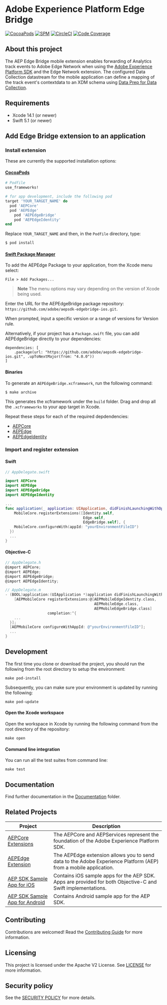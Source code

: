 # Adobe Experience Platform Edge Bridge

[![CocoaPods](https://img.shields.io/github/v/release/adobe/aepsdk-edgebridge-ios?label=CocoaPods&logo=apple&logoColor=white&color=orange)](https://cocoapods.org/pods/AEPEdgeBridge)
[![SPM](https://img.shields.io/github/v/release/adobe/aepsdk-edgebridge-ios?label=SPM&logo=apple&logoColor=white&color=orange)](https://github.com/adobe/aepsdk-edgebridge-ios/releases)
[![CircleCI](https://img.shields.io/circleci/project/github/adobe/aepsdk-edgebridge-ios/main.svg?label=Build&logo=circleci)](https://circleci.com/gh/adobe/workflows/aepsdk-edgebridge-ios)
[![Code Coverage](https://img.shields.io/codecov/c/github/adobe/aepsdk-edgebridge-ios/main.svg?label=Coverage&logo=codecov)](https://codecov.io/gh/adobe/aepsdk-edgebridge-ios/branch/main)

## About this project

The AEP Edge Bridge mobile extension enables forwarding of Analytics track events to Adobe Edge Network when using the [Adobe Experience Platform SDK](https://developer.adobe.com/client-sdks/documentation/) and the Edge Network extension. The configured Data Collection datastream for the mobile application can define a mapping of the track event's contextdata to an XDM schema using [Data Prep for Data Collection](https://experienceleague.adobe.com/docs/platform-learn/data-collection/edge-network/data-prep.html).

## Requirements
- Xcode 14.1 (or newer)
- Swift 5.1 (or newer)

## Add Edge Bridge extension to an application

### Install extension
These are currently the supported installation options:

#### [CocoaPods](https://guides.cocoapods.org/using/using-cocoapods.html)

```ruby
# Podfile
use_frameworks!

# for app development, include the following pod
target 'YOUR_TARGET_NAME' do
  pod 'AEPCore'
  pod 'AEPEdge'
	pod 'AEPEdgeBridge'
	pod 'AEPEdgeIdentity'
end
```

Replace `YOUR_TARGET_NAME` and then, in the `Podfile` directory, type:

```ruby
$ pod install
```

#### [Swift Package Manager](https://github.com/apple/swift-package-manager)

To add the AEPEdge Package to your application, from the Xcode menu select:

`File > Add Packages...`

> **Note** 
> The menu options may vary depending on the version of Xcode being used.

Enter the URL for the AEPEdgeBridge package repository: `https://github.com/adobe/aepsdk-edgebridge-ios.git`.

When prompted, input a specific version or a range of versions for Version rule.

Alternatively, if your project has a `Package.swift` file, you can add AEPEdgeBridge directly to your dependencies:

```
dependencies: [
    .package(url: "https://github.com/adobe/aepsdk-edgebridge-ios.git", .upToNextMajor(from: "4.0.0"))
]
```

#### Binaries

To generate an `AEPEdgeBridge.xcframework`, run the following command:

```ruby
$ make archive
```

This generates the xcframework under the `build` folder. Drag and drop all the `.xcframeworks` to your app target in Xcode.

Repeat these steps for each of the required depdendencies:
- [AEPCore](https://github.com/adobe/aepsdk-core-ios#binaries)
- [AEPEdge](https://github.com/adobe/aepsdk-edge-ios#binaries)
- [AEPEdgeIdentity](https://github.com/adobe/aepsdk-edgeidentity-ios#binaries)

### Import and register extension

#### Swift

```swift
// AppDelegate.swift

import AEPCore
import AEPEdge
import AEPEdgeBridge
import AEPEdgeIdentity

...
func application(_ application: UIApplication, didFinishLaunchingWithOptions launchOptions: [UIApplication.LaunchOptionsKey: Any]?) -> Bool {
    MobileCore.registerExtensions([Identity.self,
                                   Edge.self,
                                   EdgeBridge.self], {
    MobileCore.configureWith(appId: "yourEnvironmentFileID")
  })
  ...
}
```

#### Objective-C

```objectivec
// AppDelegate.h
@import AEPCore;
@import AEPEdge;
@import AEPEdgeBridge;
@import AEPEdgeIdentity;
```

```objectivec
// AppDelegate.m
- (BOOL)application:(UIApplication *)application didFinishLaunchingWithOptions:(NSDictionary *)launchOptions {
    [AEPMobileCore registerExtensions:@[AEPMobileEdgeIdentity.class,
                                        AEPMobileEdge.class,
                                        AEPMobileEdgeBridge.class]
                   completion:^{
    ...
  }];
  [AEPMobileCore configureWithAppId: @"yourEnvironmentFileID"];
  ...
}
```

## Development

The first time you clone or download the project, you should run the following from the root directory to setup the environment:

~~~
make pod-install
~~~

Subsequently, you can make sure your environment is updated by running the following:

~~~
make pod-update
~~~

#### Open the Xcode workspace
Open the workspace in Xcode by running the following command from the root directory of the repository:

~~~
make open
~~~

#### Command line integration

You can run all the test suites from command line:

~~~
make test
~~~

## Documentation
Find further documentation in the [Documentation](./Documentation/) folder.

## Related Projects

| Project                                                      | Description                                                  |
| ------------------------------------------------------------ | ------------------------------------------------------------ |
| [AEPCore Extensions](https://github.com/adobe/aepsdk-core-ios) | The AEPCore and AEPServices represent the foundation of the Adobe Experience Platform SDK. |
| [AEPEdge Extension](https://github.com/adobe/aepsdk-edge-ios) | The AEPEdge extension allows you to send data to the Adobe Experience Platform (AEP) from a mobile application. |
| [AEP SDK Sample App for iOS](https://github.com/adobe/aepsdk-sample-app-ios) | Contains iOS sample apps for the AEP SDK. Apps are provided for both Objective-C and Swift implementations. |
| [AEP SDK Sample App for Android](https://github.com/adobe/aepsdk-sample-app-android) | Contains Android sample app for the AEP SDK.                 |
## Contributing

Contributions are welcomed! Read the [Contributing Guide](./.github/CONTRIBUTING.md) for more information.

## Licensing

This project is licensed under the Apache V2 License. See [LICENSE](LICENSE) for more information.

## Security policy

See the [SECURITY POLICY](SECURITY.md) for more details.
